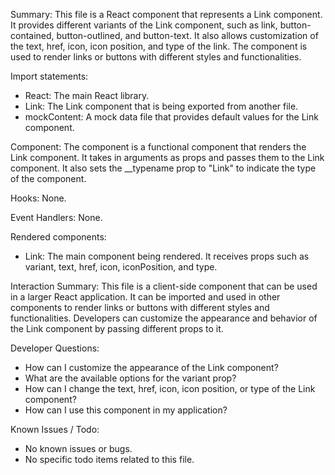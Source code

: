 Summary:
This file is a React component that represents a Link component. It provides different variants of the Link component, such as link, button-contained, button-outlined, and button-text. It also allows customization of the text, href, icon, icon position, and type of the link. The component is used to render links or buttons with different styles and functionalities.

Import statements:
- React: The main React library.
- Link: The Link component that is being exported from another file.
- mockContent: A mock data file that provides default values for the Link component.

Component:
The component is a functional component that renders the Link component. It takes in arguments as props and passes them to the Link component. It also sets the __typename prop to "Link" to indicate the type of the component.

Hooks:
None.

Event Handlers:
None.

Rendered components:
- Link: The main component being rendered. It receives props such as variant, text, href, icon, iconPosition, and type.

Interaction Summary:
This file is a client-side component that can be used in a larger React application. It can be imported and used in other components to render links or buttons with different styles and functionalities. Developers can customize the appearance and behavior of the Link component by passing different props to it.

Developer Questions:
- How can I customize the appearance of the Link component?
- What are the available options for the variant prop?
- How can I change the text, href, icon, icon position, or type of the Link component?
- How can I use this component in my application?

Known Issues / Todo:
- No known issues or bugs.
- No specific todo items related to this file.
